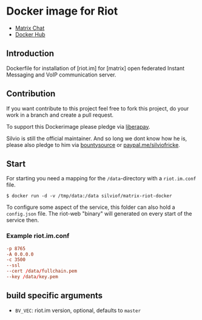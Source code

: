 
# Docker image for Riot

- [Matrix Chat](https://matrix.aventer.biz/#/room/#dockermatrix:matrix.aventer.biz)
- [Docker Hub](https://hub.docker.com/r/avhost/docker-matrix/tags)

## Introduction

Dockerfile for installation of [riot.im] for [matrix] open federated Instant
Messaging and VoIP communication server.

## Contribution

If you want contribute to this project feel free to fork this project, do your
work in a branch and create a pull request.

To support this Dockerimage please pledge via [liberapay]. 

[liberapay]: https://liberapay.com/AVENTER

Silvio is still the official maintainer. And so long we dont know how he is, please also pledge to him via [bountysource] or
[paypal.me/silviofricke]. 

[bountysource]: https://www.bountysource.com
[paypal.me/silviofricke]: https://www.paypal.me/SilvioFricke


## Start

For starting you need a mapping for the `/data`-directory with
a `riot.im.conf` file.

    $ docker run -d -v /tmp/data:/data silviof/matrix-riot-docker

To configure some aspect of the service, this folder can also hold
a `config.json` file. The riot-web "binary" will generated on every start of
the service then.


### Example riot.im.conf

```conf
-p 8765
-A 0.0.0.0
-c 3500
--ssl
--cert /data/fullchain.pem
--key /data/key.pem
```

## build specific arguments

* `BV_VEC`: riot.im version, optional, defaults to `master`